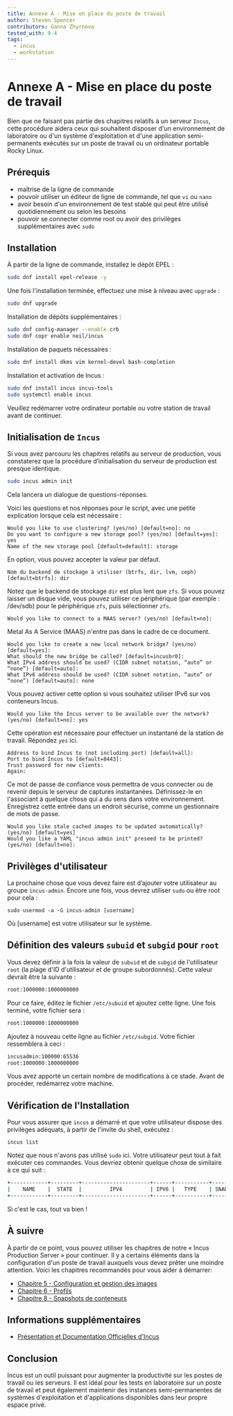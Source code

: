 ```yaml
---
title: Annexe A - Mise en place du poste de travail
author: Steven Spencer
contributors: Ganna Zhyrnova
tested_with: 9.4
tags:
  - incus
  - workstation
---
```


# Annexe A - Mise en place du poste de travail

Bien que ne faisant pas partie des chapitres relatifs à un serveur `Incus`, cette procédure aidera ceux qui souhaitent disposer d'un environnement de laboratoire ou d'un système d'exploitation et d'une application semi-permanents exécutés sur un poste de travail ou un ordinateur portable Rocky Linux.

## Prérequis

- maîtrise de la ligne de commande
- pouvoir utiliser un éditeur de ligne de commande, tel que `vi` ou `nano`
- avoir besoin d'un environnement de test stable qui peut être utilisé quotidiennement ou selon les besoins
- pouvoir se connecter comme root ou avoir des privilèges supplémentaires avec `sudo`

## Installation

À partir de la ligne de commande, installez le dépôt EPEL :

```bash
sudo dnf install epel-release -y
```

Une fois l'installation terminée, effectuez une mise à niveau avec `upgrade` :

```bash
sudo dnf upgrade
```

Installation de dépôts supplémentaires :

```bash
sudo dnf config-manager --enable crb
sudo dnf copr enable neil/incus
```

Installation de paquets nécessaires :

```bash
sudo dnf install dkms vim kernel-devel bash-completion
```

Installation et activation de Incus :

```bash
sudo dnf install incus incus-tools
sudo systemctl enable incus
```

Veuillez redémarrer votre ordinateur portable ou votre station de travail avant de continuer.

## Initialisation de `Incus`

Si vous avez parcouru les chapitres relatifs au serveur de production, vous constaterez que la procédure d’initialisation du serveur de production est presque identique.

```bash
sudo incus admin init
```

Cela lancera un dialogue de questions-réponses.

Voici les questions et nos réponses pour le script, avec une petite explication lorsque cela est nécessaire :

```text
Would you like to use clustering? (yes/no) [default=no]: no
Do you want to configure a new storage pool? (yes/no) [default=yes]: yes
Name of the new storage pool [default=default]: storage
```

En option, vous pouvez accepter la valeur par défaut.

```text
Nom du backend de stockage à utiliser (btrfs, dir, lvm, ceph) [default=btrfs]: dir
```

Notez que le backend de stockage `dir` est plus lent que `zfs`. Si vous pouvez laisser un disque vide, vous pouvez utiliser ce périphérique (par exemple : /dev/sdb) pour le périphérique `zfs`, puis sélectionner `zfs`.

```text
Would you like to connect to a MAAS server? (yes/no) [default=no]:
```

Metal As A Service (MAAS) n'entre pas dans le cadre de ce document.

```text
Would you like to create a new local network bridge? (yes/no) [default=yes]:
What should the new bridge be called? [default=incusbr0]: 
What IPv4 address should be used? (CIDR subnet notation, “auto” or “none”) [default=auto]:
What IPv6 address should be used? (CIDR subnet notation, “auto” or “none”) [default=auto]: none
```

Vous pouvez activer cette option si vous souhaitez utiliser IPv6 sur vos conteneurs Incus.

```text
Would you like the Incus server to be available over the network? (yes/no) [default=no]: yes
```

Cette opération est nécessaire pour effectuer un instantané de la station de travail. Répondez `yes` ici.

```text
Address to bind Incus to (not including port) [default=all]:
Port to bind Incus to [default=8443]:
Trust password for new clients:
Again:
```

Ce mot de passe de confiance vous permettra de vous connecter ou de revenir depuis le serveur de captures instantanées. Définissez-le en l'associant à quelque chose qui a du sens dans votre environnement. Enregistrez cette entrée dans un endroit sécurisé, comme un gestionnaire de mots de passe.

```text
Would you like stale cached images to be updated automatically? (yes/no) [default=yes]
Would you like a YAML "incus admin init" preseed to be printed? (yes/no) [default=no]:
```

## Privilèges d'utilisateur

La prochaine chose que vous devez faire est d’ajouter votre utilisateur au groupe `incus-admin`. Encore une fois, vous devrez utiliser `sudo` ou être root pour cela :

```text
sudo usermod -a -G incus-admin [username]
```

Où [username] est votre utilisateur sur le système.

## Définition des valeurs `subuid` et `subgid` pour `root`

Vous devez définir à la fois la valeur de `subuid` et de `subgid` de l'utilisateur `root` (la plage d'ID d'utilisateur et de groupe subordonnés). Cette valeur devrait être la suivante :

```bash
root:1000000:1000000000
```

Pour ce faire, éditez le fichier `/etc/subuid` et ajoutez cette ligne. Une fois terminé, votre fichier sera :

```bash
root:1000000:1000000000
```

Ajoutez à nouveau cette ligne au fichier `/etc/subgid`. Votre fichier ressemblera à ceci :

```bash
incusadmin:100000:65536
root:1000000:1000000000
```

Vous avez apporté un certain nombre de modifications à ce stade. Avant de procéder, redémarrez votre machine.

## Vérification de l'Installation

Pour vous assurer que `incus` a démarré et que votre utilisateur dispose des privilèges adéquats, à partir de l'invite du shell, exécutez :

```text
incus list
```

Notez que nous n'avons pas utilisé `sudo` ici. Votre utilisateur peut tout à fait exécuter ces commandes. Vous devriez obtenir quelque chose de similaire à ce qui suit :

```bash
+------------+---------+----------------------+------+-----------+-----------+
|    NAME    |  STATE  |         IPV4         | IPV6 |   TYPE    | SNAPSHOTS |
+------------+---------+----------------------+------+-----------+-----------+
```

Si c'est le cas, tout va bien !

## À suivre

À partir de ce point, vous pouvez utiliser les chapitres de notre « Incus Production Server » pour continuer. Il y a certains éléments dans la configuration d'un poste de travail auxquels vous devez prêter une moindre attention. Voici les chapitres recommandés pour vous aider à démarrer:

- [Chapitre 5 - Configuration et gestion des images](05-incus_images.md)
- [Chapitre 6 - Profils](06-profiles.md)
- [Chapitre 8 - Snapshots de conteneurs](08-snapshots.md)

## Informations supplémentaires

- [Présentation et Documentation Officielles d'Incus](https://linuxcontainers.org/incus/docs/main/)

## Conclusion

Incus est un outil puissant pour augmenter la productivité sur les postes de travail ou les serveurs. Il est idéal pour les tests en laboratoire sur un poste de travail et peut également maintenir des instances semi-permanentes de systèmes d'exploitation et d'applications disponibles dans leur propre espace privé.
